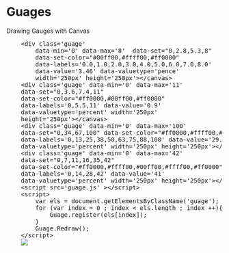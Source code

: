 # Guages
Drawing Gauges with Canvas

<pre>
	&lt;div class='guage' 
		data-min='0' data-max='8'  data-set="0,2.8,5.3,8" 
		data-set-color="#00ff00,#ffff00,#ff0000" 
		data-labels='0.0,1.0,2.0,3.0,4.0,5.0,6.0,7.0,8.0' 
		data-value='3.46' data-valuetype='pence' 
		width='250px' height='250px'>&lt;/canvas>
	&lt;div class='guage' data-min='0' data-max='11'  
	data-set="0,3.6,7.4,11" 
	data-set-color="#ff0000,#00ff00,#ff0000" 
	data-labels='0,5.5,11' data-value='0.9' 
	data-valuetype='percent' width='250px' 
	height='250px'>&lt;/canvas>
	&lt;div class='guage' data-min='0' data-max='100'  
	data-set="0,34,67,100" data-set-color="#ff0000,#ffff00,#00ff00" 
	data-labels='0,13,25,38,50,63,75,88,100' data-value='29.9' 
	data-valuetype='percent' width='250px' height='250px'>&lt;/canvas>
	&lt;div class='guage' data-min='0' data-max='42'  
	data-set="0,7,11,16,35,42" 
	data-set-color="#ff0000,#ffff00,#00ff00,#ffff00,#ff0000" 
	data-labels='0,14,28,42' data-value='41' 
	data-valuetype='percent' width='250px' height='250px'>&lt;/canvas>
	&lt;script src='guage.js' >&lt;/script>
	&lt;script>
		var els = document.getElementsByClassName('guage');
		for (var index = 0 ; index &lt; els.length ; index ++){
			Guage.register(els[index]);
		}
		Guage.Redraw();
	&lt;/script>
	<image src='example.png'/>
</pre>